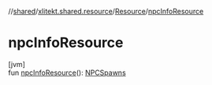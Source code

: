 //[shared](../../../index.md)/[xlitekt.shared.resource](../index.md)/[Resource](index.md)/[npcInfoResource](npc-info-resource.md)

# npcInfoResource

[jvm]\
fun [npcInfoResource](npc-info-resource.md)(): [NPCSpawns](../-n-p-c-spawns/index.md)
